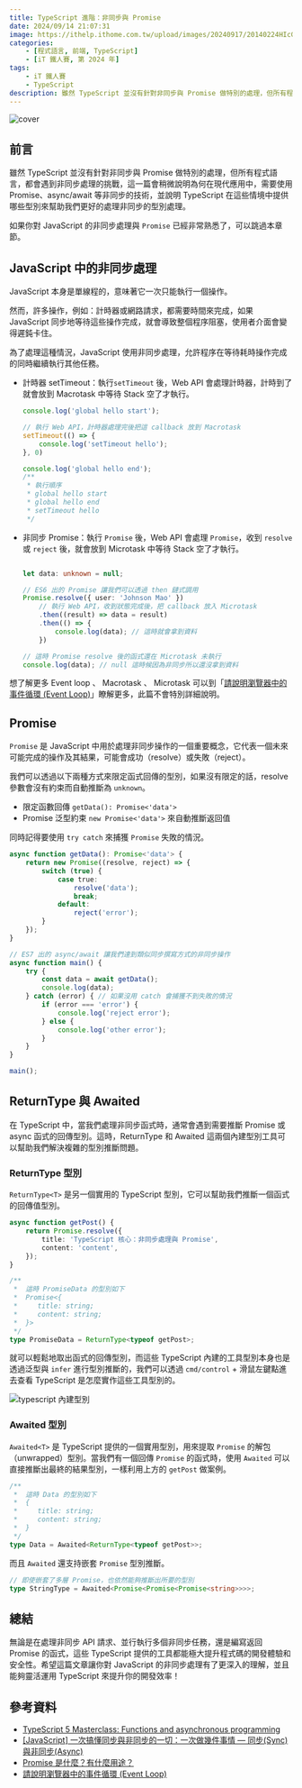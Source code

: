```yaml
---
title: TypeScript 進階：非同步與 Promise
date: 2024/09/14 21:07:31
image: https://ithelp.ithome.com.tw/upload/images/20240917/20140224HIcGkOGSd5.png
categories:
    - [程式語言, 前端, TypeScript]
    - [iT 鐵人賽, 第 2024 年]
tags: 
    - iT 鐵人賽
    - TypeScript
description: 雖然 TypeScript 並沒有針對非同步與 Promise 做特別的處理，但所有程式語言，都會遇到非同步處理的挑戰，這一篇會稍微說明為何在現代應用中，需要使用 Promise、async/await 等非同步的技術，並說明 TypeScript 在這些情境中提供哪些型別來幫助我們更好的處理非同步的型別處理。
---
```


![cover](https://ithelp.ithome.com.tw/upload/images/20240917/20140224HIcGkOGSd5.png)

## 前言

雖然 TypeScript 並沒有針對非同步與 Promise 做特別的處理，但所有程式語言，都會遇到非同步處理的挑戰，這一篇會稍微說明為何在現代應用中，需要使用 Promise、async/await 等非同步的技術，並說明 TypeScript 在這些情境中提供哪些型別來幫助我們更好的處理非同步的型別處理。

如果你對 JavaScript 的非同步處理與 `Promise` 已經非常熟悉了，可以跳過本章節。

## JavaScript 中的非同步處理

JavaScript 本身是單線程的，意味著它一次只能執行一個操作。

然而，許多操作，例如：計時器或網路請求，都需要時間來完成，如果 JavaScript 同步地等待這些操作完成，就會導致整個程序阻塞，使用者介面會變得遲鈍卡住。

為了處理這種情況，JavaScript 使用非同步處理，允許程序在等待耗時操作完成的同時繼續執行其他任務。

- 計時器 setTimeout：執行`setTimeout` 後，Web API 會處理計時器，計時到了就會放到 Macrotask 中等待 Stack 空了才執行。
    ```ts
    console.log('global hello start');

    // 執行 Web API，計時器處理完後把這 callback 放到 Macrotask
    setTimeout(() => {
        console.log('setTimeout hello');
    }, 0)

    console.log('global hello end');
    /**
     * 執行順序
     * global hello start
     * global hello end
     * setTimeout hello
     */ 
    ```
- 非同步 Promise：執行 `Promise` 後，Web API 會處理 `Promise`，收到 `resolve` 或 `reject` 後，就會放到 Microtask 中等待 Stack 空了才執行。
    ```ts

    let data: unknown = null;

    // ES6 出的 Promise 讓我們可以透過 then 鏈式調用
    Promise.resolve({ user: 'Johnson Mao' })
        // 執行 Web API，收到狀態完成後，把 callback 放入 Microtask
        .then((result) => data = result)
        .then(() => {
            console.log(data); // 這時就會拿到資料
        })

    // 這時 Promise resolve 後的函式還在 Microtask 未執行
    console.log(data); // null 這時候因為非同步所以還沒拿到資料
    ```

想了解更多 Event loop 、 Macrotask 、 Microtask 可以到「[請說明瀏覽器中的事件循環 (Event Loop)](https://www.explainthis.io/zh-hant/swe/what-is-event-loop)」瞭解更多，此篇不會特別詳細說明。

## Promise

`Promise` 是 JavaScript 中用於處理非同步操作的一個重要概念，它代表一個未來可能完成的操作及其結果，可能會成功（resolve）或失敗（reject）。

我們可以透過以下兩種方式來限定函式回傳的型別，如果沒有限定的話，resolve 參數會沒有約束而自動推斷為 `unknown`。
- 限定函數回傳 `getData(): Promise<'data'>` 
- Promise 泛型約束 `new Promise<'data'>` 來自動推斷返回值


同時記得要使用 `try catch` 來捕獲 `Promise` 失敗的情況。

```ts
async function getData(): Promise<'data'> {
    return new Promise((resolve, reject) => {
        switch (true) {
            case true:
                resolve('data');
                break;
            default:
                reject('error');
        }
    });
}

// ES7 出的 async/await 讓我們達到類似同步撰寫方式的非同步操作
async function main() {
    try {
        const data = await getData();
        console.log(data);
    } catch (error) { // 如果沒用 catch 會捕獲不到失敗的情況
        if (error === 'error') {
            console.log('reject error');
        } else {
            console.log('other error');
        }
    }
}

main();
```

## ReturnType 與 Awaited

在 TypeScript 中，當我們處理非同步函式時，通常會遇到需要推斷 Promise 或 async 函式的回傳型別。這時，ReturnType 和 Awaited 這兩個內建型別工具可以幫助我們解決複雜的型別推斷問題。

### ReturnType 型別

`ReturnType<T>` 是另一個實用的 TypeScript 型別，它可以幫助我們推斷一個函式的回傳值型別。

```ts
async function getPost() {
    return Promise.resolve({
        title: 'TypeScript 核心：非同步處理與 Promise',
        content: 'content',
    });
}

/**
 *  這時 PromiseData 的型別如下
 *  Promise<{
 *     title: string;
 *     content: string;
 *  }>
 */ 
type PromiseData = ReturnType<typeof getPost>;
```

就可以輕鬆地取出函式的回傳型別，而這些 TypeScript 內建的工具型別本身也是透過泛型與 `infer` 進行型別推斷的，我們可以透過 `cmd/control` + 滑鼠左鍵點進去查看 TypeScript 是怎麼實作這些工具型別的。

![typescript 內建型別](https://ithelp.ithome.com.tw/upload/images/20240914/20140224Yo74B0RGdZ.png)

### Awaited 型別

`Awaited<T>` 是 TypeScript 提供的一個實用型別，用來提取 `Promise` 的解包（unwrapped）型別。當我們有一個回傳 `Promise` 的函式時，使用 `Awaited` 可以直接推斷出最終的結果型別，一樣利用上方的 `getPost` 做案例。


```ts
/**
 *  這時 Data 的型別如下
 *  {
 *     title: string;
 *     content: string;
 *  }
 */ 
type Data = Awaited<ReturnType<typeof getPost>>;
```

而且 `Awaited` 還支持嵌套 `Promise` 型別推斷。

```ts
// 即使嵌套了多層 Promise，也依然能夠推斷出所要的型別
type StringType = Awaited<Promise<Promise<Promise<string>>>>;
```

## 總結

無論是在處理非同步 API 請求、並行執行多個非同步任務，還是編寫返回 Promise 的函式，這些 TypeScript 提供的工具都能極大提升程式碼的開發體驗和安全性。希望這篇文章讓你對 JavaScript 的非同步處理有了更深入的理解，並且能夠靈活運用 TypeScript 來提升你的開發效率！

## 參考資料

- [TypeScript 5 Masterclass: Functions and asynchronous programming](https://www.youtube.com/watch?v=xtYMxyBc8O0&list=PLzb46hGUzitC1kGzPcy8tlQNxYbFsuqMO&index=7&t=922s)
- [[JavaScript] 一次搞懂同步與非同步的一切：一次做幾件事情 — 同步(Sync)與非同步(Async)](https://medium.com/itsems-frontend/javascript-sync-async-22e75e1ca1dc)
- [Promise 是什麼？有什麼用途？](https://www.explainthis.io/zh-hant/swe/what-is-promise)
- [請說明瀏覽器中的事件循環 (Event Loop)](https://www.explainthis.io/zh-hant/swe/what-is-event-loop)

